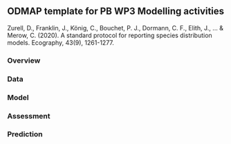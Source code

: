 ## ODMAP template for PB WP3 Modelling activities

Zurell, D., Franklin, J., König, C., Bouchet, P. J., Dormann, C. F., Elith, J., ... & Merow, C. (2020). A standard protocol for reporting species distribution models. Ecography, 43(9), 1261-1277.

### Overview
### Data
### Model
### Assessment
### Prediction

